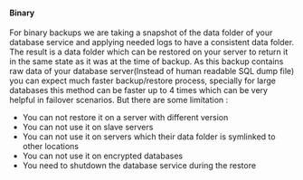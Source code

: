 <!-- usedin: [ _legacy_docker/AddOns/database-backups-v1.md, _maestro/AddOns/database-backups-v1.md, _node/addons/database-backups-v1.md, _rails/AddOns/database-backups-v1.md] -->


#### Binary

For binary backups we are taking a snapshot of the data folder of your database service and applying needed logs to have a consistent data folder. The result is a data folder which can be restored on your server to return it in the same state as it was at the time of backup. 
As this backup contains raw data of your database server(Instead of human readable SQL dump file) you can expect much faster backup/restore process, specially for large databases this method can be faster up to 4 times which can be very helpful in failover scenarios. But there are some limitation :

- You can not restore it on a server with different version
- You can not use it on slave servers
- You can not use it on servers which their data folder is symlinked to other locations
- You can not use it on encrypted databases 
- You need to shutdown the database service during the restore 

